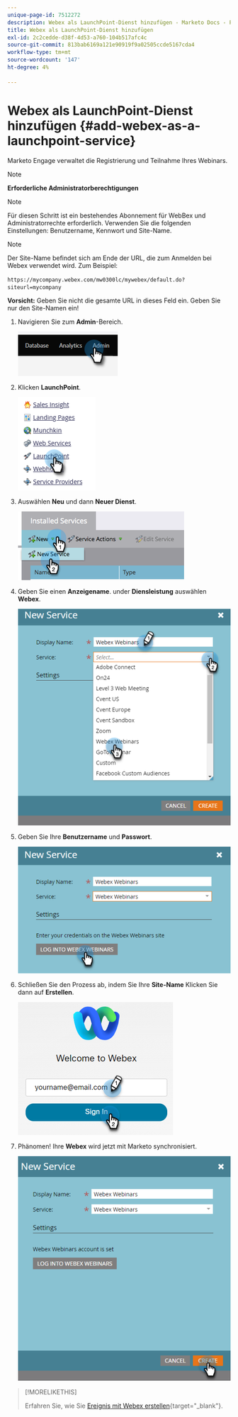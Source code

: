 ```yaml
---
unique-page-id: 7512272
description: Webex als LaunchPoint-Dienst hinzufügen - Marketo Docs - Produktdokumentation
title: Webex als LaunchPoint-Dienst hinzufügen
exl-id: 2c2cedde-d38f-4d53-a760-104b517afc4c
source-git-commit: 813bab6169a121e90919f9a02505ccde5167cda4
workflow-type: tm+mt
source-wordcount: '147'
ht-degree: 4%

---
```


# Webex als LaunchPoint-Dienst hinzufügen {#add-webex-as-a-launchpoint-service}

Marketo Engage verwaltet die Registrierung und Teilnahme Ihres Webinars.

>[!NOTE]
>
>**Erforderliche Administratorberechtigungen**

>[!NOTE]
>
>Für diesen Schritt ist ein bestehendes Abonnement für WebBex und Administratorrechte erforderlich. Verwenden Sie die folgenden Einstellungen: Benutzername, Kennwort und Site-Name.

>[!NOTE]
>
>Der Site-Name befindet sich am Ende der URL, die zum Anmelden bei Webex verwendet wird. Zum Beispiel:
>
>`https://mycompany.webex.com/mw0300lc/mywebex/default.do?siteurl=mycompany`
>
>**Vorsicht:** Geben Sie nicht die gesamte URL in dieses Feld ein. Geben Sie nur den Site-Namen ein!

1. Navigieren Sie zum **Admin**-Bereich.

   ![](assets/add-webex-as-a-launchpoint-service-1.png)

1. Klicken **LaunchPoint**.

   ![](assets/add-webex-as-a-launchpoint-service-2.png)

1. Auswählen **Neu** und dann **Neuer Dienst**.

   ![](assets/add-webex-as-a-launchpoint-service-3.png)

1. Geben Sie einen **Anzeigename**. under **Diensleistung** auswählen **Webex**.

   ![](assets/add-webex-as-a-launchpoint-service-4.png)

1. Geben Sie Ihre **Benutzername** und **Passwort**.

   ![](assets/add-webex-as-a-launchpoint-service-5.png)

1. Schließen Sie den Prozess ab, indem Sie Ihre **Site-Name** Klicken Sie dann auf **Erstellen**.

   ![](assets/add-webex-as-a-launchpoint-service-6.png)

1. Phänomen! Ihre **Webex** wird jetzt mit Marketo synchronisiert.

   ![](assets/add-webex-as-a-launchpoint-service-7.png)

>[!MORELIKETHIS]
>
>Erfahren Sie, wie Sie [Ereignis mit Webex erstellen](/help/marketo/product-docs/demand-generation/events/create-an-event/create-an-event-with-webex.md){target=&quot;_blank&quot;}.
